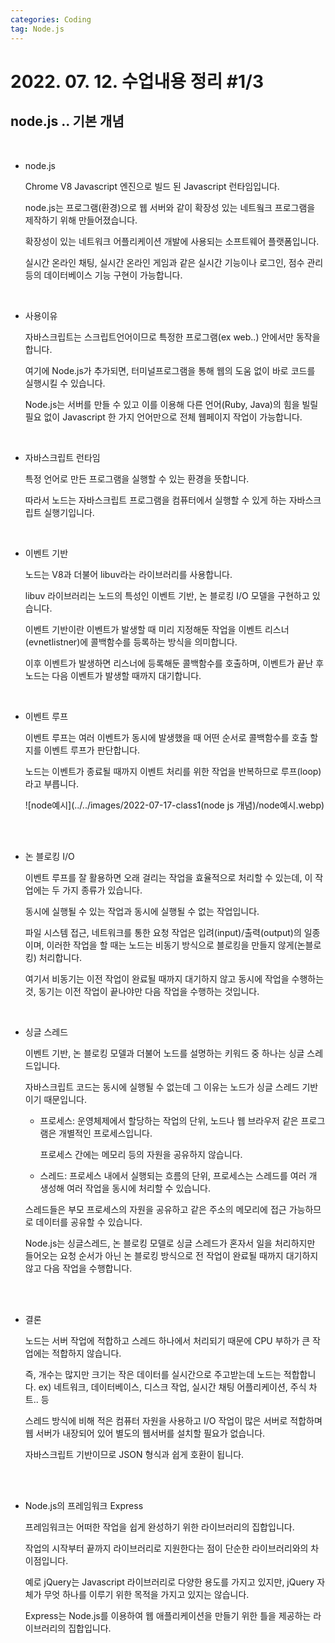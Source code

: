 ```yaml
---
categories: Coding	
tag: Node.js
---
```




# 2022. 07. 12. 수업내용 정리  #1/3

## node.js .. 기본 개념

<br>

* node.js

  Chrome V8 Javascript 엔진으로 빌드 된 Javascript 런타임입니다. <br>

  node.js는 프로그램(환경)으로 웹 서버와 같이 확장성 있는 네트웤크 프로그램을 제작하기 위해 만들어졌습니다.<br>

  확장성이 있는 네트워크 어플리케이션 개발에 사용되는 소프트웨어 플랫폼입니다.<br>

  실시간 온라인 채팅, 실시간 온라인 게임과 같은 실시간 기능이나 로그인, 점수 관리 등의 데이터베이스 기능 구현이 가능합니다.<br>

  <br>

* 사용이유

  자바스크립트는 스크립트언어이므로 특정한 프로그램(ex web..) 안에서만 동작을 합니다.<br>

  여기에 Node.js가 추가되면,  터미널프로그램을 통해 웹의 도움 없이 바로 코드를 실행시킬 수 있습니다.<br>

   Node.js는 서버를 만들 수 있고 이를 이용해 다른 언어(Ruby, Java)의 힘을 빌릴 필요 없이 Javascript 한 가지 언어만으로 전체 웹페이지 작업이 가능합니다.<br>

  <br>

* 자바스크립트 런타임

  특정 언어로 만든 프로그램을 실행할 수 있는 환경을 뜻합니다.<br>

  따라서 노드는 자바스크립트 프로그램을 컴퓨터에서 실행할 수 있게 하는 자바스크립트 실행기입니다.<br>

  <br>

* 이벤트 기반

  노드는  V8과 더불어 libuv라는 라이브러리를 사용합니다.<br>

  libuv 라이브러리는 노드의 특성인 이벤트 기반, 논 블로킹 I/O 모델을 구현하고 있습니다.<br>

  이벤트 기반이란 이벤트가 발생할 때 미리 지정해둔 작업을 이벤트 리스너(evnetlistner)에 콜백함수를 등록하는 방식을 의미합니다. <br>

  이후 이벤트가 발생하면 리스너에 등록해둔 콜백함수를 호출하며, 이벤트가 끝난 후 노드는 다음 이벤트가 발생할 때까지 대기합니다.<br>

  <br>

* 이벤트 루프

  이벤트 루프는 여러 이벤트가 동시에 발생했을 때 어떤 순서로 콜백함수를 호출 할지를 이벤트 루프가 판단합니다.<br>

  노드는 이벤트가 종료될 때까지 이벤트 처리를 위한 작업을 반복하므로 루프(loop)라고 부릅니다.<br>

  ![node예시](../../images/2022-07-17-class1(node js 개념)/node예시.webp)

  <br><br>

* 논 블로킹 I/O

  이벤트 루프를 잘 활용하면 오래 걸리는 작업을 효율적으로 처리할 수 있는데, 이 작업에는 두 가지 종류가 있습니다.<br>

  동시에 실행될 수 있는 작업과 동시에 실행될 수 없는 작업입니다.<br>

  파일 시스템 접근, 네트워크를 통한 요청 작업은 입려(input)/출력(output)의 일종이며, 이러한 작업을 할 때는 노드는 비동기 방식으로 블로킹을 만들지 않게(논블로킹) 처리합니다.<br>

  여기서 비동기는 이전 작업이 완료될 때까지 대기하지 않고 동시에 작업을 수행하는 것, 동기는 이전 작업이 끝나야만 다음 작업을 수행하는 것입니다.<br>

  <br>

* 싱글 스레드

  이벤트 기반, 논 블로킹 모델과 더불어 노드를 설명하는 키워드 중 하나는 싱글 스레드입니다.<br>

  자바스크립트 코드는 동시에 실행될 수 없는데 그 이유는 노드가 싱글 스레드 기반이기 때문입니다.<br>

  * 프로세스: 운영체제에서 할당하는 작업의 단위, 노드나 웹 브라우저 같은 프로그램은 개별적인 프로세스입니다.<br>

    프로세스 간에는 메모리 등의 자원을 공유하지 않습니다.<br>

  *  스레드: 프로세스 내에서 실행되는 흐름의 단위, 프로세스는 스레드를 여러 개 생성해 여러 작업을 동시에 처리할 수 있습니다. <br>

    스레드들은 부모 프로세스의 자원을 공유하고  같은 주소의 메모리에 접근 가능하므로 데이터를 공유할 수 있습니다.<br>

  Node.js는 싱글스레드, 논 블로킹 모델로 싱글 스레드가 혼자서 일을 처리하지만 들어오는 요청 순서가 아닌 논 블로킹 방식으로 전 작업이 완료될 때까지 대기하지 않고 다음 작업을 수행합니다.

  <br><br>

* 결론

  노드는 서버 작업에 적합하고 스레드 하나에서 처리되기 때문에 CPU 부하가 큰 작업에는 적합하지 않습니다.<br>

  즉, 개수는 많지만 크기는 작은 데이터를 실시간으로 주고받는데 노드는 적합합니다. ex) 네트워크, 데이터베이스, 디스크 작업, 실시간 채팅 어플리케이션, 주식 차트.. 등<br>

  스레드 방식에 비해 적은 컴퓨터 자원을 사용하고 I/O 작업이 많은 서버로 적합하며 웹 서버가 내장되어 있어 별도의 웹서버를 설치할 필요가 없습니다. <br>

  자바스크립트 기반이므로 JSON 형식과 쉽게 호환이 됩니다. 

  <br><br>

* Node.js의 프레임워크 Express

  프레임워크는 어떠한 작업을 쉽게 완성하기 위한 라이브러리의 집합입니다.<br>

  작업의 시작부터 끝까지 라이브러리로 지원한다는 점이 단순한 라이브러리와의 차이점입니다.<br>

  예로 jQuery는 Javascript 라이브러리로 다양한 용도를 가지고 있지만, jQuery 자체가 무엇 하나를 이루기 위한 목적을 가지고 있지는 않습니다.<br>

  Express는 Node.js를 이용하여 웹 애플리케이션을 만들기 위한 틀을 제공하는 라이브러리의 집합입니다.<br>

  





